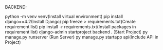 BACKEND:

python -m venv venv(Install virtual environment)
pip install django==4.2(Install Django)
pip freeze > requirements.txt(Create requirement list)
pip install -r requirements.txt(Install packages in requirement list)
django-admin startproject backend . (Start Project)
py manage.py runserver (Run Server)
py manage.py startapp api(Include API in Project)
